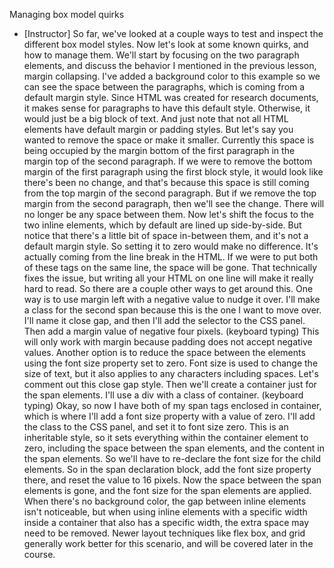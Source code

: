 Managing box model quirks
- [Instructor] So far, we've looked at a couple ways to test and inspect the different box model styles. Now let's look at some known quirks, and how to manage them. We'll start by focusing on the two paragraph elements, and discuss the behavior I mentioned in the previous lesson, margin collapsing. I've added a background color to this example so we can see the space between the paragraphs, which is coming from a default margin style. Since HTML was created for research documents, it makes sense for paragraphs to have this default style. Otherwise, it would just be a big block of text. And just note that not all HTML elements have default margin or padding styles. But let's say you wanted to remove the space or make it smaller. Currently this space is being occupied by the margin bottom of the first paragraph in the margin top of the second paragraph. If we were to remove the bottom margin of the first paragraph using the first block style, it would look like there's been no change, and that's because this space is still coming from the top margin of the second paragraph. But if we remove the top margin from the second paragraph, then we'll see the change. There will no longer be any space between them. Now let's shift the focus to the two inline elements, which by default are lined up side-by-side. But notice that there's a little bit of space in-between them, and it's not a default margin style. So setting it to zero would make no difference. It's actually coming from the line break in the HTML. If we were to put both of these tags on the same line, the space will be gone. That technically fixes the issue, but writing all your HTML on one line will make it really hard to read. So there are a couple other ways to get around this. One way is to use margin left with a negative value to nudge it over. I'll make a class for the second span because this is the one I want to move over. I'll name it close gap, and then I'll add the selector to the CSS panel. Then add a margin value of negative four pixels. (keyboard typing) This will only work with margin because padding does not accept negative values. Another option is to reduce the space between the elements using the font size property set to zero. Font size is used to change the size of text, but it also applies to any characters including spaces. Let's comment out this close gap style. Then we'll create a container just for the span elements. I'll use a div with a class of container. (keyboard typing) Okay, so now I have both of my span tags enclosed in container, which is where I'll add a font size property with a value of zero. I'll add the class to the CSS panel, and set it to font size zero. This is an inheritable style, so it sets everything within the container element to zero, including the space between the span elements, and the content in the span elements. So we'll have to re-declare the font size for the child elements. So in the span declaration block, add the font size property there, and reset the value to 16 pixels. Now the space between the span elements is gone, and the font size for the span elements are applied. When there's no background color, the gap between inline elements isn't noticeable, but when using inline elements with a specific width inside a container that also has a specific width, the extra space may need to be removed. Newer layout techniques like flex box, and grid generally work better for this scenario, and will be covered later in the course.